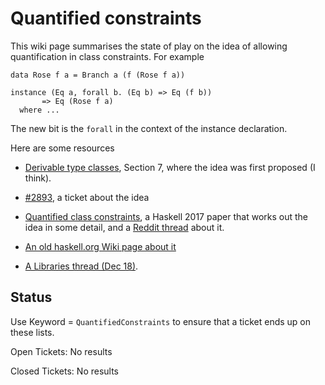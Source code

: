 # Quantified constraints


This wiki page summarises the state of play on the idea of allowing quantification in class constraints.  For example

```wiki
data Rose f a = Branch a (f (Rose f a))

instance (Eq a, forall b. (Eq b) => Eq (f b))
       => Eq (Rose f a)
  where ...
```


The new bit is the `forall` in the context of the instance declaration.


Here are some resources

- [ Derivable type classes](https://www.microsoft.com/en-us/research/publication/derivable-type-classes), Section 7, where the idea was first proposed (I think).

- [\#2893](https://gitlab.haskell.org//ghc/ghc/issues/2893), a ticket about the idea

- [ Quantified class constraints](http://i.cs.hku.hk/~bruno//papers/hs2017.pdf), a Haskell 2017 paper that works out the idea in some detail, and a [ Reddit thread](https://www.reddit.com/r/haskell/comments/6me3sv/quantified_class_constraints_pdf/) about it.

- [ An old haskell.org Wiki page about it](http://haskell.org/haskellwiki/Quantified_contexts)
- [ A Libraries thread (Dec 18)](https://mail.haskell.org/pipermail/libraries/2017-December/028377.html).

## Status


Use Keyword = `QuantifiedConstraints` to ensure that a ticket ends up on these lists.


Open Tickets:
No results


Closed Tickets:
No results